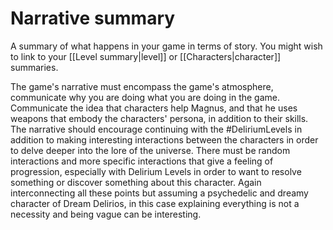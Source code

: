 # Narrative summary

A summary of what happens in your game in terms of story. You might wish to link to your [[Level summary|level]] or [[Characters|character]] summaries.

The game's narrative must encompass the game's atmosphere, communicate why you are doing what you are doing in the game. Communicate the idea that characters help Magnus, and that he uses weapons that embody the characters' persona, in addition to their skills. The narrative should encourage continuing with the #DeliriumLevels in addition to making interesting interactions between the characters in order to delve deeper into the lore of the universe. There must be random interactions and more specific interactions that give a feeling of progression, especially with Delirium Levels in order to want to resolve something or discover something about this character. Again interconnecting all these points but assuming a psychedelic and dreamy character of Dream Delirios, in this case explaining everything is not a necessity and being vague can be interesting.
